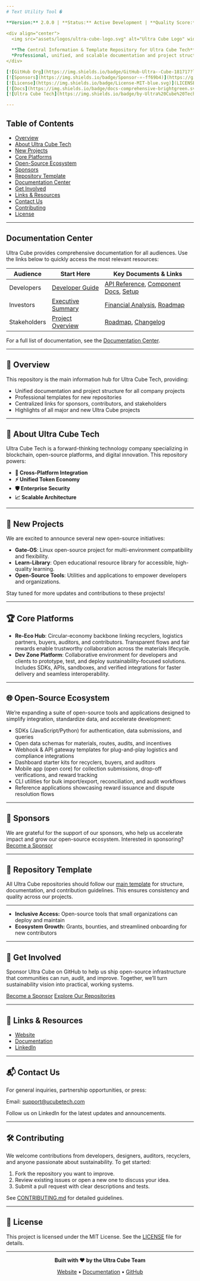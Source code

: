 ```yaml
---
# Text Utility Tool �️

**Version:** 2.0.0 | **Status:** Active Development | **Quality Score:** 95% | **Date:** 2025-09-15

<div align="center">
  <img src="assets/logos/ultra-cube-logo.svg" alt="Ultra Cube Logo" width="200" height="200" />
  
  **The Central Information & Template Repository for Ultra Cube Tech**  
  *Professional, unified, and scalable documentation and project structure for all Ultra Cube projects.*
</div>

[![GitHub Org](https://img.shields.io/badge/GitHub-Ultra--Cube-181717?logo=github)](https://github.com/Ultra-Cube)
[![Sponsors](https://img.shields.io/badge/Sponsor-⭐-ff69b4)](https://github.com/sponsors/Ultra-Cube/)
[![License](https://img.shields.io/badge/License-MIT-blue.svg)](LICENSE)
[![Docs](https://img.shields.io/badge/docs-comprehensive-brightgreen.svg)](./docs/README.md)
[![Ultra Cube Tech](https://img.shields.io/badge/by-Ultra%20Cube%20Tech-blue.svg)](https://ucubetech.com)

---
```


## Table of Contents

- [Overview](#overview)
- [About Ultra Cube Tech](#about-ultra-cube-tech)
- [New Projects](#new-projects)
- [Core Platforms](#core-platforms)
- [Open-Source Ecosystem](#open-source-ecosystem)
- [Sponsors](#sponsors)
- [Repository Template](#repository-template)
- [Documentation Center](#documentation-center)
- [Get Involved](#get-involved)
- [Links & Resources](#links--resources)
- [Contact Us](#contact-us)
- [Contributing](#contributing)
- [License](#license)

---
## Documentation Center

Ultra Cube provides comprehensive documentation for all audiences. Use the links below to quickly access the most relevant resources:

| Audience      | Start Here                                 | Key Documents & Links                                  |
|--------------|--------------------------------------------|--------------------------------------------------------|
| Developers   | [Developer Guide](docs/README.md)           | [API Reference](docs/api.md), [Component Docs](docs/components/), [Setup](docs/setup.md) |
| Investors    | [Executive Summary](docs/business/EXECUTIVE_SUMMARY.md) | [Financial Analysis](docs/business/FINANCIAL_ANALYSIS.md), [Roadmap](docs/roadmap.md) |
| Stakeholders | [Project Overview](docs/PROJECT-INDEX.md)   | [Roadmap](docs/roadmap.md), [Changelog](docs/CHANGELOG.md) |

For a full list of documentation, see the [Documentation Center](docs/README.md).

---

## 🌟 Overview

This repository is the main information hub for Ultra Cube Tech, providing:
- Unified documentation and project structure for all company projects
- Professional templates for new repositories
- Centralized links for sponsors, contributors, and stakeholders
- Highlights of all major and new Ultra Cube projects

---

## 🏢 About Ultra Cube Tech

Ultra Cube Tech is a forward-thinking technology company specializing in blockchain, open-source platforms, and digital innovation. This repository powers:
- **🔗 Cross-Platform Integration**
- **⚡ Unified Token Economy**
- **🛡️ Enterprise Security**
- **📈 Scalable Architecture**

---


## 🚀 New Projects

We are excited to announce several new open-source initiatives:

- **Gate-OS**: Linux open-source project for multi-environment compatibility and flexibility.
- **Learn-Library**: Open educational resource library for accessible, high-quality learning.
- **Open-Source Tools**: Utilities and applications to empower developers and organizations.

Stay tuned for more updates and contributions to these projects!

---

## 🏆 Core Platforms

- **Re-Eco Hub**: Circular-economy backbone linking recyclers, logistics partners, buyers, auditors, and contributors. Transparent flows and fair rewards enable trustworthy collaboration across the materials lifecycle.
- **Dev Zone Platform**: Collaborative environment for developers and clients to prototype, test, and deploy sustainability-focused solutions. Includes SDKs, APIs, sandboxes, and verified integrations for faster delivery and seamless interoperability.

---

## 🌐 Open-Source Ecosystem

We’re expanding a suite of open-source tools and applications designed to simplify integration, standardize data, and accelerate development:
- SDKs (JavaScript/Python) for authentication, data submissions, and queries
- Open data schemas for materials, routes, audits, and incentives
- Webhook & API gateway templates for plug-and-play logistics and compliance integrations
- Dashboard starter kits for recyclers, buyers, and auditors
- Mobile app (open core) for collection submissions, drop-off verifications, and reward tracking
- CLI utilities for bulk import/export, reconciliation, and audit workflows
- Reference applications showcasing reward issuance and dispute resolution flows

---

## 🏅 Sponsors

We are grateful for the support of our sponsors, who help us accelerate impact and grow our open-source ecosystem. Interested in sponsoring? [Become a Sponsor](https://github.com/sponsors/Ultra-Cube/)

---

## 🧩 Repository Template

All Ultra Cube repositories should follow our [main template](project-template/README_TEMPLATE.md) for structure, documentation, and contribution guidelines. This ensures consistency and quality across our projects.

---
- **Inclusive Access:** Open-source tools that small organizations can deploy and maintain  
- **Ecosystem Growth:** Grants, bounties, and streamlined onboarding for new contributors  

---

## 🤝 Get Involved

Sponsor Ultra Cube on GitHub to help us ship open-source infrastructure that communities can run, audit, and improve. Together, we’ll turn sustainability vision into practical, working systems.

[Become a Sponsor](https://github.com/sponsors/Ultra-Cube/)
[Explore Our Repositories](https://github.com/Ultra-Cube/)

---

## 🔗 Links & Resources

- [Website](https://ucubetech.com)
- [Documentation](https://docs.ucubetech.com)
- [LinkedIn](https://www.linkedin.com/company/ultra-cube)

---

## 📬 Contact Us

For general inquiries, partnership opportunities, or press:

Email: support@ucubetech.com

Follow us on LinkedIn for the latest updates and announcements.

---

## 🛠️ Contributing

We welcome contributions from developers, designers, auditors, recyclers, and anyone passionate about sustainability. To get started:

1. Fork the repository you want to improve.
2. Review existing issues or open a new one to discuss your idea.
3. Submit a pull request with clear descriptions and tests.

See [CONTRIBUTING.md](CONTRIBUTING.md) for detailed guidelines.

---


## 📄 License

This project is licensed under the MIT License. See the [LICENSE](LICENSE) file for details.

---

<div align="center">

**Built with ❤️ by the Ultra Cube Team**

[Website](https://ucubetech.com) • [Documentation](./docs/README.md) • [GitHub](https://github.com/Ultra-Cube)

</div>
